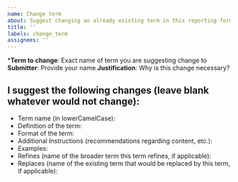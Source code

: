 ```yaml
---
name: Change term
about: Suggest changing an already existing term in this reporting format
title: ''
labels: change_term
assignees: ''
---
```


***Term to change**: Exact name of term you are suggesting change to
**Submitter**: Provide your name
**Justification**: Why is this change necessary?

## I suggest the following changes (leave blank whatever would not change):
* Term name (in lowerCamelCase):
* Definition of the term:
* Format of the term: 
* Additional Instructions (recommendations regarding content, etc.):
* Examples: 
* Refines (name of the broader term this term refines, if applicable):
* Replaces (name of the existing term that would be replaced by this term, if applicable):
